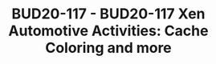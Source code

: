 ---
categories:
- bud20
description: Virtualization is a key part of real-time and safety-critical systems,
  including industrial and automotive. The Xen Project hypervisor is actively used
  in these environments. Linaro and the wider Open Source community are improving
  Xen to enhance these use-cases further.<br /> <br /> This presentation will provide
  an update on the Xen activities relevant to Linaro, especially to the automotive
  vertical. It will introduce cache coloring, a new Xen feature to achieve deterministic
  latency on Cortex-A systems with a shared L2 cache across the CPU cores. Cache coloring
  enables memory allocations with entirely dedicated cache line entries to avoid any
  cache interference. The presentation will demonstrate the benefits of cache coloring
  with detailed latency measurements based on the Xilinx Ultrascale+ MPSoC.<br />
  <br /> The talk will also discuss activities related to the usage of Xen in safety-critical
  environments, including the documentation of static hypervisor interfaces, which
  is required by ISO 26262 and other safety standards. The documents need to be detailed
  enough so that the interfaces can be implemented without looking at the code. This
  activity will provide us with the starting point to establish a common standard
  for embedded hypervisor interfaces.<br /> <br /> Finally, the presentation will
  introduce groundbreaking ideas that will take Xen in unexpected new directions.
  With the addition of the recent Dom0-less feature, we have already started to look
  at Dom0 differently, from the pillar of every Xen deployment to an optional accessory.
  We want to take it one step further by moving Dom0 management functionalities entirely
  out of the Cortex-A CPUs cluster, into the safety island, which is typically implemented
  by Cortex-R or Cortex-M processors. The talk will explain the benefits of this approach,
  and the development required to make it a reality.
image:
  featured: 'true'
  path: https://static.linaro.org/connect/bud20/images/BUD20-117.png
session_id: BUD20-117
session_speakers:
- speaker_bio: Stefano Stabellini serves as system software architect and virtualization
    lead at Xilinx, the world's largest supplier of FPGA solutions. Previously, at
    Aporeto, he created a virtualization-based security solution for containers and
    authored several security articles. As Senior Principal Software Engineer in Citrix,
    he led a small group of passionate engineers working on Open Source projects.
    Stefano has been involved in Xen development since 2007. He created libxenlight
    in November 2009 and started the Xen port to ARM with virtualization extensions
    in 2011. Today he is a Xen Project committer, and he maintains Xen on ARM and
    Xen support in Linux and QEMU.
  speaker_company: ''
  speaker_image: http://avatars.sched.co/9/0d/10468699/avatar.jpg.320x320px.jpg?380
  speaker_name: Stefano Stabellini
  speaker_position: Xen Maintainer, Principal Engineer at Xilinx
  speaker_role: attendee, speaker
session_track: Automotive
tag: session
tags: Automotive
title: 'BUD20-117 - BUD20-117 Xen Automotive Activities: Cache Coloring and more'
---
